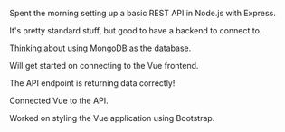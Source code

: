 Spent the morning setting up a basic REST API in Node.js with Express.

It's pretty standard stuff, but good to have a backend to connect to.

Thinking about using MongoDB as the database.

Will get started on connecting to the Vue frontend.

The API endpoint is returning data correctly!

Connected Vue to the API.

Worked on styling the Vue application using Bootstrap.